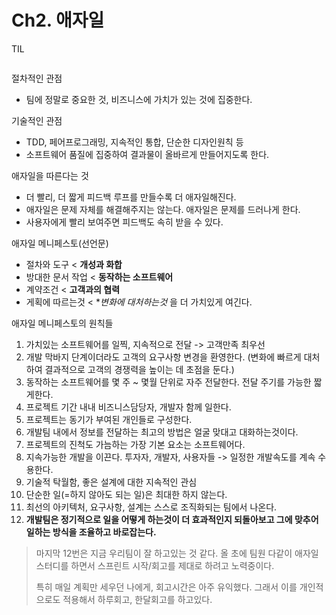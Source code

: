 # Ch2. 애자일

TIL

```
```

절차적인 관점

- 팀에 정말로 중요한 것, 비즈니스에 가치가 있는 것에 집중한다.

기술적인 관점

- TDD, 페어프로그래밍, 지속적인 통합, 단순한 디자인원칙 등
- 소프트웨어 품질에 집중하여 결과물이 올바르게 만들어지도록 한다.

애자일을 따른다는 것

- 더 빨리, 더 짧게 피드백 루프를 만들수록 더 애자일해진다.
- 애자일은 문제 자체를 해결해주지는 않는다. 애자일은 문제를 드러나게 한다.
- 사용자에게 빨리 보여주면 피드백도 속히 받을 수 있다.

애자일 메니페스토(선언문)

- 절차와 도구 < **개성과 화합**
- 방대한 문서 작업 < **동작하는 소프트웨어**
- 계약조건 < **고객과의 협력**
- 게획에 따르는것 < **변화에 대처하는것*
을 더 가치있게 여긴다.

애자일 메니페스토의 원칙들

1. 가치있는 소프트웨어를 일찍, 지속적으로 전달 -> 고객만족 최우선
2. 개발 막바지 단계이더라도 고객의 요구사항 변경을 환영한다. (변화에 빠르게 대처하여 결과적으로 고객의 경쟁력을 높이는 데 초점을 둔다.)
3. 동작하는 소프트웨어를 몇 주 ~ 몇월 단위로 자주 전달한다. 전달 주기를 가능한 짧게한다.
4. 프로젝트 기간 내내 비즈니스담당자, 개발자 함께 일한다.
5. 프로젝트는 동기가 부여된 개인들로 구성한다.
6. 개발팀 내에서 정보를 전달하는 최고의 방법은 얼굴 맞대고 대화하는것이다.
7. 프로젝트의 진척도 가늠하는 가장 기본 요소는 소프트웨어다.
8. 지속가능한 개발을 이끈다. 투자자, 개발자, 사용자들 -> 일정한 개발속도를 계속 수용한다.
9. 기술적 탁월함, 좋은 설계에 대한 지속적인 관심 
10. 단순한 일(=하지 않아도 되는 일)은 최대한 하지 않는다.
11. 최선의 아키텍처, 요구사항, 설계는 스스로 조직화되는 팀에서 나온다.
12. **개발팀은 정기적으로 일을 어떻게 하는것이 더 효과적인지 되돌아보고 그에 맞추어 일하는 방식을 조율하고 바로잡는다.**

> 마지막 12번은 지금 우리팀이 잘 하고있는 것 같다. 올 초에 팀원 다같이 애자일스터디를 하면서 스프린트 시작/회고를 제대로 하려고 노력중이다.
>
> 특히 매일 계획만 세우던 나에게, 회고시간은 아주 유익했다. 그래서 이를 개인적으로도 적용해서 하루회고, 한달회고를 하고있다. 
